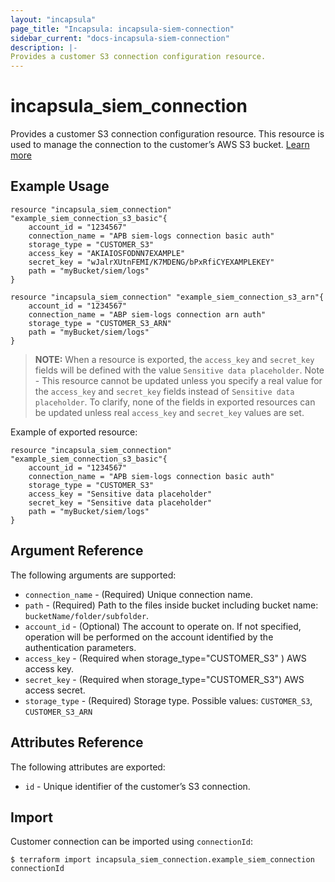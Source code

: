 ```yaml
---
layout: "incapsula"
page_title: "Incapsula: incapsula-siem-connection"
sidebar_current: "docs-incapsula-siem-connection"
description: |-
Provides a customer S3 connection configuration resource.
---
```


# incapsula_siem_connection

Provides a customer S3 connection configuration resource.
This resource is used to manage the connection to the customer’s AWS S3 bucket.
[Learn more](https://docs.imperva.com/bundle/cloud-application-security/page/siem-log-configuration.htm)

## Example Usage

```hcl
resource "incapsula_siem_connection" "example_siem_connection_s3_basic"{
	account_id = "1234567"
	connection_name = "APB siem-logs connection basic auth"
	storage_type = "CUSTOMER_S3"
  	access_key = "AKIAIOSFODNN7EXAMPLE"
  	secret_key = "wJalrXUtnFEMI/K7MDENG/bPxRfiCYEXAMPLEKEY"
  	path = "myBucket/siem/logs"
}

resource "incapsula_siem_connection" "example_siem_connection_s3_arn"{
	account_id = "1234567"
	connection_name = "ABP siem-logs connection arn auth"
	storage_type = "CUSTOMER_S3_ARN"
  	path = "myBucket/siem/logs"
}
```
> **NOTE:**
When a resource is exported, the `access_key` and `secret_key` fields will be defined with the value `Sensitive data placeholder`.
Note - This resource cannot be updated unless you specify a real value for the `access_key` and `secret_key` fields instead of `Sensitive data placeholder`.
To clarify, none of the fields in exported resources can be updated unless real `access_key` and `secret_key` values are set.

Example of exported resource:

```hcl
resource "incapsula_siem_connection" "example_siem_connection_s3_basic"{
	account_id = "1234567"
	connection_name = "APB siem-logs connection basic auth"
	storage_type = "CUSTOMER_S3"
  	access_key = "Sensitive data placeholder"
  	secret_key = "Sensitive data placeholder"
  	path = "myBucket/siem/logs"
}
```
## Argument Reference

The following arguments are supported:

* `connection_name` - (Required) Unique connection name.
* `path` - (Required) Path to the files inside bucket including bucket name: `bucketName/folder/subfolder`.
* `account_id` - (Optional) The account to operate on. If not specified, operation will be performed on the account identified by the authentication parameters.
* `access_key` - (Required when storage_type="CUSTOMER_S3" ) AWS access key.
* `secret_key` - (Required when storage_type="CUSTOMER_S3") AWS access secret.
* `storage_type` - (Required) Storage type. Possible values: `CUSTOMER_S3`, `CUSTOMER_S3_ARN` 

## Attributes Reference

The following attributes are exported:

* `id` - Unique identifier of the customer’s S3 connection.

## Import

Customer connection  can be imported using `connectionId`:

```
$ terraform import incapsula_siem_connection.example_siem_connection connectionId
```
